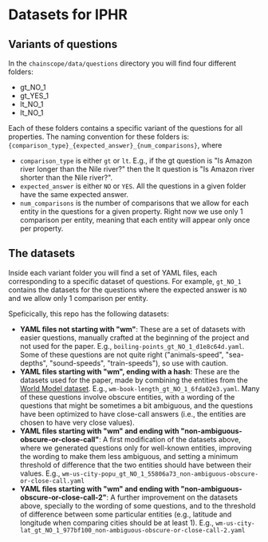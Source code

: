 # Datasets for IPHR


## Variants of questions
In the `chainscope/data/questions` directory you will find four different folders:
- gt_NO_1
- gt_YES_1
- lt_NO_1
- lt_NO_1

Each of these folders contains a specific variant of the questions for all properties.
The naming convention for these folders is: `{comparison_type}_{expected_answer}_{num_comparisons}`, where
- `comparison_type` is either `gt` or `lt`. E.g., if the gt question is "Is Amazon river longer than the Nile river?" then the lt question is "Is Amazon river shorter than the Nile river?".
- `expected_answer` is either `NO` or `YES`. All the questions in a given folder have the same expected answer.
- `num_comparisons` is the number of comparisons that we allow for each entity in the questions for a given property. Right now we use only 1 comparison per entity, meaning that each entity will appear only once per property.

## The datasets

Inside each variant folder you will find a set of YAML files, each corresponding to a specific dataset of questions. For example, `gt_NO_1` contains the datasets for the questions where the expected answer is `NO` and we allow only 1 comparison per entity.

Speficically, this repo has the following datasets:
- **YAML files not starting with "wm"**: These are a set of datasets with easier questions, manually crafted at the beginning of the project and not used for the paper. E.g., `boiling-points_gt_NO_1_d1e8c64d.yaml`. Some of these questions are not quite right ("animals-speed", "sea-depths", "sound-speeds", "train-speeds"), so use with caution.
- **YAML files starting with "wm", ending with a hash**: These are the datasets used for the paper, made by combining the entities from the [World Model dataset](https://arxiv.org/abs/2310.02207). E.g., `wm-book-length_gt_NO_1_6fda02e3.yaml`. Many of these questions involve obscure entities, with a wording of the questions that might be sometimes a bit ambiguous, and the questions have been optimized to have close-call answers (i.e., the entities are chosen to have very close values).
- **YAML files starting with "wm" and ending with "non-ambiguous-obscure-or-close-call"**: A first modification of the datasets above, where we generated questions only for well-known entities, improving the wording to make them less ambiguous, and setting a minimum threshold of difference that the two entities should have between their values. E.g., `wm-us-city-popu_gt_NO_1_55806a73_non-ambiguous-obscure-or-close-call.yaml`
- **YAML files starting with "wm" and ending with "non-ambiguous-obscure-or-close-call-2"**: A further improvement on the datasets above, specially to the wording of some questions, and to the threshold of difference between some particular entities (e.g., latitude and longitude when comparing cities should be at least 1). E.g., `wm-us-city-lat_gt_NO_1_977bf100_non-ambiguous-obscure-or-close-call-2.yaml`

